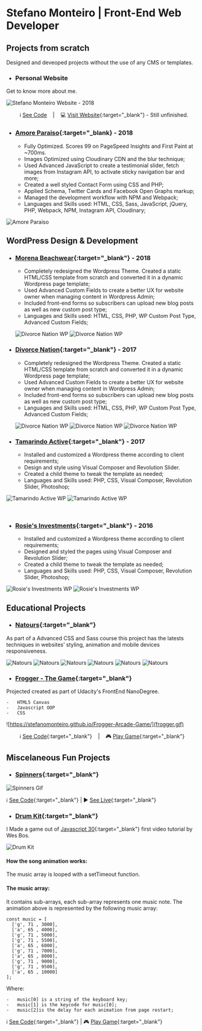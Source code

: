 # Stefano Monteiro | Front-End Web Developer

## Projects from scratch

Designed and deveoped projects without the use of any CMS or templates.

- ### Personal Website

Get to know more about me.

![Stefano Monteiro Website](StefanoMonteiro.png "Visit my Website") - 2018

&nbsp;&nbsp;&nbsp;&nbsp;&nbsp;&nbsp;&nbsp;&nbsp; ℹ️ [See Code](https://github.com/stefanomonteiro/Personal-Website) &nbsp;&nbsp;&nbsp;|&nbsp;&nbsp;&nbsp; 💻 [Visit Website](https://stefanomonteiro.github.io/Personal-Website/){:target="\_blank"} - Still unfinished.

- ### [Amore Paraiso](www.amoreparaiso.com){:target="\_blank} - 2018

  - Fully Optimized. Scores 99 on PageSpeed Insights and First Paint at ~700ms.
  - Images Optimized using Cloudinary CDN and the blur technique;
  - Used Advanced JavaScript to create a testimonial slider, fetch images from Instagram
    API, to activate sticky navigation bar and more;
  - Created a well styled Contact Form using CSS and PHP;
  - Applied Schema, Twitter Cards and Facebook Open Graphs markup;
  - Managed the development workflow with NPM and Webpack;
  - Languages and Skills used: HTML, CSS, Sass, JavaScript, jQuery, PHP, Webpack, NPM, Instagram API, Cloudinary;

![Amore Paraiso](amore_paraiso-0.png)

## WordPress Design & Development

- ### [Morena Beachwear](https://morenabeachwear.com/){:target="\_blank"} - 2018

  - Completely redesigned the Wordpress Theme. Created a static HTML/CSS template from scratch and converted it in a dynamic Wordpress page template;
  - Used Advanced Custom Fields to create a better UX for website owner when managing content in Wordpress Admin;
  - Included front-end forms so subscribers can upload new blog posts as well as new custom post type;
  - Languages and Skills used: HTML, CSS, PHP, WP Custom Post Type, Advanced Custom Fields;

  ![Divorce Nation WP](morena_beachwear1.png)
  ![Divorce Nation WP](morena_beachwear0.png)

* ### [Divorce Nation](https://divorcenation.net/){:target="\_blank"} - 2017

  - Completely redesigned the Wordpress Theme. Created a static HTML/CSS template from scratch and converted it in a dynamic Wordpress page template;
  - Used Advanced Custom Fields to create a better UX for website owner when managing content in Wordpress Admin;
  - Included front-end forms so subscribers can upload new blog posts as well as new custom post type;
  - Languages and Skills used: HTML, CSS, PHP, WP Custom Post Type, Advanced Custom Fields;

  ![Divorce Nation WP](divorce-nation1.jpg)
  ![Divorce Nation WP](divorce-nation2.jpg)
  ![Divorce Nation WP](divorce-nation3.jpg)

- ### [Tamarindo Active](http://tamarindoactive.com/){:target="\_blank"} - 2017

  - Installed and customized a Wordpress theme according to client requirements;
  - Design and style using Visual Composer and Revolution Slider.
  - Created a child theme to tweak the template as needed;
  - Languages and Skills used: PHP, CSS, Visual Composer, Revolution Slider,
    Photoshop;

![Tamarindo Active WP](TamarindoActive.gif "Tamarindo Active Slider") ![Tamarindo Active WP](TamarindoActive_2.gif "Tamarindo Active Home")

&nbsp;
&nbsp;

- ### [Rosie's Investments](http://www.rosiesinvestments.com/){:target="\_blank"} - 2016

  - Installed and customized a Wordpress theme according to client requirements;
  - Designed and styled the pages using Visual Composer and Revolution Slider;
  - Created a child theme to tweak the template as needed;
  - Languages and Skills used: PHP, CSS, Visual Composer, Revolution Slider,
    Photoshop;

![Rosie's Investments WP](rosie1.png "Rosie HomePage") ![Rosie's Investments WP](rosie2.png "Rosie HomePage")

## Educational Projects

- ### [Natours](https://stefanomonteiro.github.io/Natours/){:target="\_blank"}

As part of a Advanced CSS and Sass course this project has the latests techniques in websites’ styling, animation and mobile devices responsiveness.

![Natours](natours.gif "Natours Project") ![Natours](natours2.gif "Natours Project") ![Natours](natours3.gif "Natours Project") ![Natours](natours4.gif "Natours Project") ![Natours](natours5.gif "Natours Project") ![Natours](natours6.gif "Natours Project")

- ### [Frogger - The Game](https://github.com/stefanomonteiro/Frogger-Arcade-Game){:target="\_blank"}

Projected created as part of Udacity's FrontEnd NanoDegree.

    -   HTML5 Canvas
    -   Javascript OOP
    -   CSS

![https://stefanomonteiro.github.io/Frogger-Arcade-Game/](frogger.gif)

&nbsp;&nbsp;&nbsp;&nbsp;&nbsp;&nbsp;&nbsp;&nbsp; ℹ️ [See Code](https://github.com/stefanomonteiro/Frogger-Arcade-Game){:target="\_blank"} &nbsp;&nbsp;&nbsp;|&nbsp;&nbsp;&nbsp; 🎮 [Play Game](https://stefanomonteiro.github.io/Frogger-Arcade-Game/){:target="\_blank"}

## Miscelaneous Fun Projects

- ### [Spinners](https://stefanomonteiro.github.io/Spinners/){:target="\_blank"}

![Spinners Gif](spinners.gif)

ℹ️ [See Code](https://github.com/stefanomonteiro/Spinners){:target="\_blank"} | ▶️ [See Live](https://stefanomonteiro.github.io/Spinners/){:target="\_blank"}

- ### [Drum Kit](https://stefanomonteiro.github.io/drumkit-game/){:target="\_blank"}

I Made a game out of [Javascript 30](https://youtu.be/VuN8qwZoego?list=PLu8EoSxDXHP6CGK4YVJhL_VWetA865GOH){:target="\_blank"} first video tutorial by Wes Bos.

![Drum Kit](JS30_DrumGame.gif)

#### How the song animation works:

The music array is looped with a setTimeout function.

#### The music array:

It contains sub-arrays, each sub-array represents one music note. The animation above is represented by the following music array:

```
const music = [
  ['g', 71 , 3000],
  ['a', 65 , 4000],
  ['g', 71 , 5000],
  ['g', 71 , 5500],
  ['a', 65 , 6000],
  ['g', 71 , 7000],
  ['a', 65 , 8000],
  ['g', 71 , 9000],
  ['g', 71 , 9500],
  ['a', 65 , 10000]
];
```

Where:

    -   music[0] is a string of the keyboard key;
    -   music[1] is the keycode for music[0];
    -   music[2]is the delay for each animation from page restart;

ℹ️ [See Code](https://github.com/stefanomonteiro/drumkit-game){:target="\_blank"} | 🎮 [Play Game](https://stefanomonteiro.github.io/drumkit-game/){:target="\_blank"}
